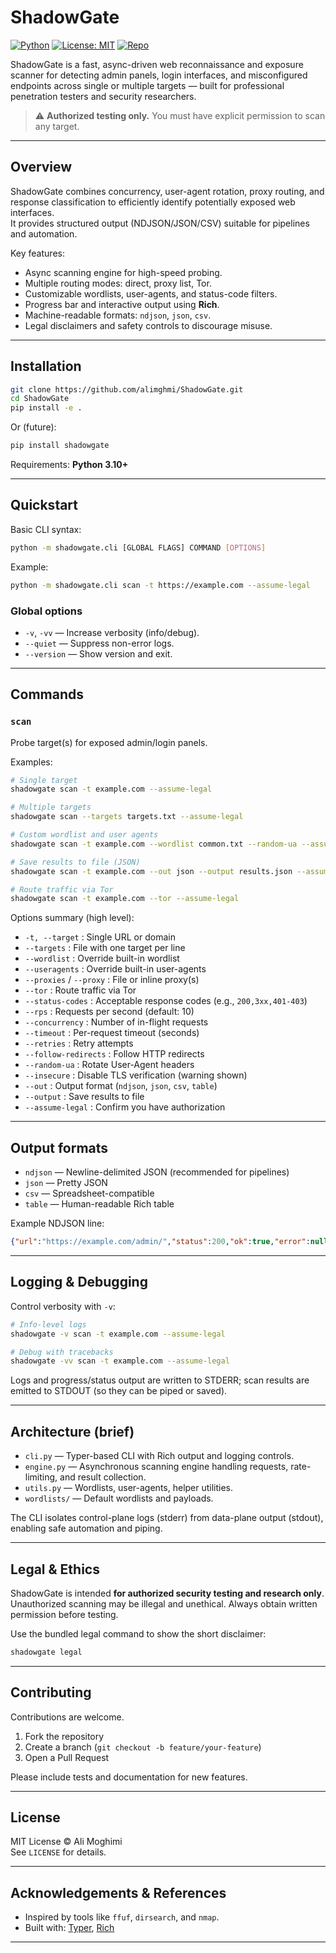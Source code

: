 # ShadowGate

[![Python](https://img.shields.io/badge/python-3.10%2B-blue.svg)](https://www.python.org/)
[![License: MIT](https://img.shields.io/badge/license-MIT-green.svg)](LICENSE)
[![Repo](https://img.shields.io/badge/github-alimghmi%2FShadowGate-lightgrey.svg)](https://github.com/alimghmi/ShadowGate)

ShadowGate is a fast, async-driven web reconnaissance and exposure scanner for detecting admin panels, login interfaces, and misconfigured endpoints across single or multiple targets — built for professional penetration testers and security researchers.

> ⚠️ **Authorized testing only.** You must have explicit permission to scan any target.

---

## Overview

ShadowGate combines concurrency, user-agent rotation, proxy routing, and response classification to efficiently identify potentially exposed web interfaces.  
It provides structured output (NDJSON/JSON/CSV) suitable for pipelines and automation.

Key features:
- Async scanning engine for high-speed probing.
- Multiple routing modes: direct, proxy list, Tor.
- Customizable wordlists, user-agents, and status-code filters.
- Progress bar and interactive output using **Rich**.
- Machine-readable formats: `ndjson`, `json`, `csv`.
- Legal disclaimers and safety controls to discourage misuse.

---

<!-- ## Badges & Demo

![demo placeholder](docs/demo.gif)

--- -->

## Installation

```bash
git clone https://github.com/alimghmi/ShadowGate.git
cd ShadowGate
pip install -e .
```

Or (future):

```bash
pip install shadowgate
```

Requirements: **Python 3.10+**

---

## Quickstart

Basic CLI syntax:

```bash
python -m shadowgate.cli [GLOBAL FLAGS] COMMAND [OPTIONS]
```

Example:

```bash
python -m shadowgate.cli scan -t https://example.com --assume-legal
```

### Global options

- `-v`, `-vv` — Increase verbosity (info/debug).
- `--quiet` — Suppress non-error logs.
- `--version` — Show version and exit.

---

## Commands

### `scan`

Probe target(s) for exposed admin/login panels.

Examples:

```bash
# Single target
shadowgate scan -t example.com --assume-legal

# Multiple targets
shadowgate scan --targets targets.txt --assume-legal

# Custom wordlist and user agents
shadowgate scan -t example.com --wordlist common.txt --random-ua --assume-legal

# Save results to file (JSON)
shadowgate scan -t example.com --out json --output results.json --assume-legal

# Route traffic via Tor
shadowgate scan -t example.com --tor --assume-legal
```

Options summary (high level):

- `-t, --target` : Single URL or domain
- `--targets` : File with one target per line
- `--wordlist` : Override built-in wordlist
- `--useragents` : Override built-in user-agents
- `--proxies` / `--proxy` : File or inline proxy(s)
- `--tor` : Route traffic via Tor
- `--status-codes` : Acceptable response codes (e.g., `200,3xx,401-403`)
- `--rps` : Requests per second (default: 10)
- `--concurrency` : Number of in-flight requests
- `--timeout` : Per-request timeout (seconds)
- `--retries` : Retry attempts
- `--follow-redirects` : Follow HTTP redirects
- `--random-ua` : Rotate User-Agent headers
- `--insecure` : Disable TLS verification (warning shown)
- `--out` : Output format (`ndjson`, `json`, `csv`, `table`)
- `--output` : Save results to file
- `--assume-legal` : Confirm you have authorization

---

## Output formats

- `ndjson` — Newline-delimited JSON (recommended for pipelines)
- `json` — Pretty JSON
- `csv` — Spreadsheet-compatible
- `table` — Human-readable Rich table

Example NDJSON line:

```json
{"url":"https://example.com/admin/","status":200,"ok":true,"error":null,"elapsed":0.123}
```

---

## Logging & Debugging

Control verbosity with `-v`:

```bash
# Info-level logs
shadowgate -v scan -t example.com --assume-legal

# Debug with tracebacks
shadowgate -vv scan -t example.com --assume-legal
```

Logs and progress/status output are written to STDERR; scan results are emitted to STDOUT (so they can be piped or saved).

---

## Architecture (brief)

- `cli.py` — Typer-based CLI with Rich output and logging controls.
- `engine.py` — Asynchronous scanning engine handling requests, rate-limiting, and result collection.
- `utils.py` — Wordlists, user-agents, helper utilities.
- `wordlists/` — Default wordlists and payloads.

The CLI isolates control-plane logs (stderr) from data-plane output (stdout), enabling safe automation and piping.

---

## Legal & Ethics

ShadowGate is intended **for authorized security testing and research only**. Unauthorized scanning may be illegal and unethical. Always obtain written permission before testing.

Use the bundled legal command to show the short disclaimer:

```bash
shadowgate legal
```

---

## Contributing

Contributions are welcome.

1. Fork the repository
2. Create a branch (`git checkout -b feature/your-feature`)
3. Open a Pull Request

Please include tests and documentation for new features.

---

## License

MIT License © Ali Moghimi  
See `LICENSE` for details.

---

## Acknowledgements & References

- Inspired by tools like `ffuf`, `dirsearch`, and `nmap`.
- Built with: [Typer](https://typer.tiangolo.com), [Rich](https://github.com/Textualize/rich)

---

